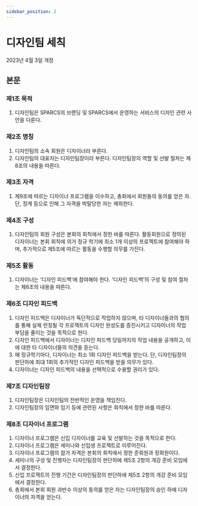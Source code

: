 ```yaml
---
sidebar_position: 2
---
```


# 디자인팀 세칙

2023년 4월 3일 개정

## 본문

### 제1조 목적

1. 디자인팀은 SPARCS의 브랜딩 및 SPARCS에서 운영하는 서비스의 디자인 관련 사안을 다룬다.

### 제2조 명칭

1. 디자인팀의 소속 회원은 디자이너라 부른다.
2. 디자인팀의 대표자는 디자인팀장이라 부른다. 디자인팀장의 역할 및 선발 절차는 제8조의 내용을 따른다.

### 제3조 자격

1. 제9조에 따르는 디자이너 프로그램을 이수하고, 총회에서 회원들의 동의를 얻은 자. 단, 징계 등으로 인해 그 자격을 박탈당한 자는 제외한다.

### 제4조 구성

1. 디자인팀의 회원 구성은 본회의 회칙에서 정한 바를 따른다. 활동회원으로 정의된 디자이너는 본회 회칙에 의거 정규 학기에 최소 1개 이상의 프로젝트에 참여해야 하며, 추가적으로 제5조에 따르는 활동을 수행할 의무를 가진다.

### 제5조 활동

1. 디자이너는 ‘디자인 피드백’에 참여해야 한다. ‘디자인 피드백’의 구성 및 참여 절차는 제6조의 내용을 따른다.

### 제6조 디자인 피드백

1. 디자인 피드백은 디자이너가 독단적으로 작업하지 않으며, 타 디자이너들과의 협의를 통해 실제 런칭될 각 프로젝트의 디자인 완성도를 증진시키고 디자이너의 작업 부담을 줄이는 것을 목적으로 한다.
2. 디자인 피드백에서 디자이너는 디자인 피드백 당일까지의 작업 내용을 공개하고, 이에 대한 타 디자이너들의 의견을 듣는다.
3. 매 정규학기마다, 디자이너는 최소 1회 디자인 피드백을 받는다. 단, 디자인팀장의 판단하에 최대 1회의 추가적인 디자인 피드백을 받을 의무가 있다.
4. 디자이너는 디자인 피드백의 내용을 선택적으로 수용할 권리가 있다.

### 제7조 디자인팀장

1. 디자인팀장은 디자인팀의 전반적인 운영을 책임진다.
2. 디자인팀장의 임면와 임기 등에 관련된 사항은 회칙에서 정한 바를 따른다.

### 제8조 디자이너 프로그램

1. 디자이너 프로그램은 신입 디자이너를 교육 및 선발하는 것을 목적으로 한다.
2. 디자이너 프로그램은 세미나와 신입생 프로젝트로 이루어진다.
3. 디자이너 프로그램의 참가 자격은 본회의 회칙에서 정한 준회원과 정회원이다.
4. 세미나의 구성 및 진행자는 디자인팀장의 판단하에 제5조 2항의 개강 준비 모임에서 결정한다.
5. 신입 프로젝트의 진행 기간은 디자인팀장의 판단하에 제5조 2항의 개강 준비 모임에서 결정한다.
6. 총회에서 본회 회원 과반수 이상의 동의를 얻은 자는 디자인팀장의 승인 하에 디자이너의 자격을 얻는다.
